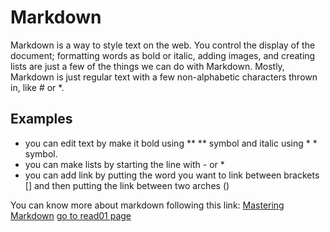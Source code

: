 # Markdown
Markdown is a way to style text on the web. You control the display of the document; formatting words as bold or italic, adding images, and creating lists are just a few of the things we can do with Markdown. Mostly, Markdown is just regular text with a few non-alphabetic characters thrown in, like # or *.
## Examples
- you can edit text by make it bold using ** ** symbol and italic using * * symbol.
- you can make lists by starting the line with - or * 
- you can add link by putting the word you want to link between brackets [] and then putting the link between two arches ()

You can know more about markdown following this link: [Mastering Markdown](https://guides.github.com/features/mastering-markdown/)
[go to read01 page](README.md)
